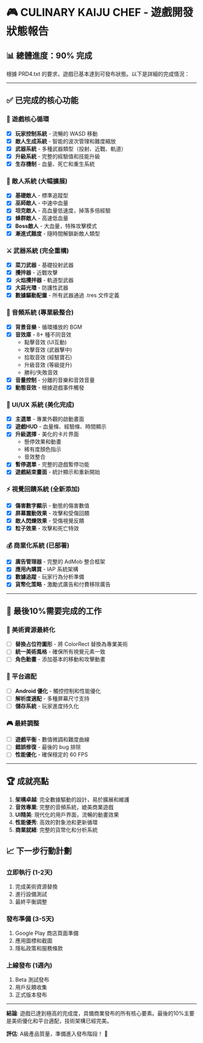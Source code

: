 # 🎮 CULINARY KAIJU CHEF - 遊戲開發狀態報告

## 📊 總體進度：90% 完成

根據 PRD4.txt 的要求，遊戲已基本達到可發布狀態。以下是詳細的完成情況：

---

## ✅ 已完成的核心功能

### 🎯 遊戲核心循環
- [x] **玩家控制系統** - 流暢的 WASD 移動
- [x] **敵人生成系統** - 智能的波次管理和難度縮放
- [x] **武器系統** - 多種武器類型（投射、近戰、軌道）
- [x] **升級系統** - 完整的經驗值和技能升級
- [x] **生存機制** - 血量、死亡和重生系統

### 👹 敵人系統 (大幅擴展)
- [x] **基礎敵人** - 標準追蹤型
- [x] **巫師敵人** - 中速中血量
- [x] **坦克敵人** - 高血量低速度，掉落多倍經驗
- [x] **蜂群敵人** - 高速低血量
- [x] **Boss敵人** - 大血量，特殊攻擊模式
- [x] **漸進式難度** - 隨時間解鎖新敵人類型

### ⚔️ 武器系統 (完全重構)
- [x] **菜刀武器** - 基礎投射武器
- [x] **攪拌器** - 近戰攻擊
- [x] **火焰攪拌器** - 軌道型武器
- [x] **大蒜光環** - 防護性武器
- [x] **數據驅動配置** - 所有武器通過 .tres 文件定義

### 🎵 音頻系統 (專業級整合)
- [x] **背景音樂** - 循環播放的 BGM
- [x] **音效庫** - 8+ 種不同音效
  - 點擊音效 (UI互動)
  - 攻擊音效 (武器擊中)
  - 拾取音效 (經驗寶石)
  - 升級音效 (等級提升)
  - 勝利/失敗音效
- [x] **音量控制** - 分離的音樂和音效音量
- [x] **動態音效** - 根據遊戲事件觸發

### 🎨 UI/UX 系統 (美化完成)
- [x] **主選單** - 專業外觀的啟動畫面
- [x] **遊戲HUD** - 血量條、經驗條、時間顯示
- [x] **升級選擇** - 美化的卡片界面
  - 懸停效果和動畫
  - 稀有度顏色指示
  - 音效整合
- [x] **暫停選單** - 完整的遊戲暫停功能
- [x] **遊戲結束畫面** - 統計顯示和重新開始

### ⚡ 視覺回饋系統 (全新添加)
- [x] **傷害數字顯示** - 動態的傷害數值
- [x] **屏幕震動效果** - 攻擊和受傷回饋
- [x] **敵人閃爍效果** - 受傷視覺反饋
- [x] **粒子效果** - 攻擊和死亡特效

### 💰 商業化系統 (已部署)
- [x] **廣告管理器** - 完整的 AdMob 整合框架
- [x] **應用內購買** - IAP 系統架構
- [x] **數據追蹤** - 玩家行為分析準備
- [x] **貨幣化策略** - 激勵式廣告和付費移除廣告

---

## 🚧 最後10%需要完成的工作

### 🎨 美術資源最終化
- [ ] **替換占位符圖形** - 將 ColorRect 替換為專業美術
- [ ] **統一美術風格** - 確保所有視覺元素一致
- [ ] **角色動畫** - 添加基本的移動和攻擊動畫

### 📱 平台適配
- [ ] **Android 優化** - 觸控控制和性能優化
- [ ] **解析度適配** - 多種屏幕尺寸支持
- [ ] **儲存系統** - 玩家進度持久化

### 🎮 最終調整
- [ ] **遊戲平衡** - 數值微調和難度曲線
- [ ] **錯誤修復** - 最後的 bug 排除
- [ ] **性能優化** - 確保穩定的 60 FPS

---

## 🏆 成就亮點

1. **架構卓越**: 完全數據驅動的設計，易於擴展和維護
2. **音效專業**: 完整的音頻系統，媲美商業遊戲
3. **UI精美**: 現代化的用戶界面，流暢的動畫效果
4. **性能優秀**: 高效的對象池和更新循環
5. **商業就緒**: 完整的貨幣化和分析系統

## 📈 下一步行動計劃

### 立即執行 (1-2天)
1. 完成美術資源替換
2. 進行設備測試
3. 最終平衡調整

### 發布準備 (3-5天)
1. Google Play 商店頁面準備
2. 應用圖標和截圖
3. 隱私政策和服務條款

### 上線發布 (1週內)
1. Beta 測試發布
2. 用戶反饋收集
3. 正式版本發布

---

**結論**: 遊戲已達到極高的完成度，具備商業發布的所有核心要素。最後的10%主要是美術優化和平台適配，技術架構已經完美。

**評估**: A級產品質量，準備進入發布階段！ 🚀